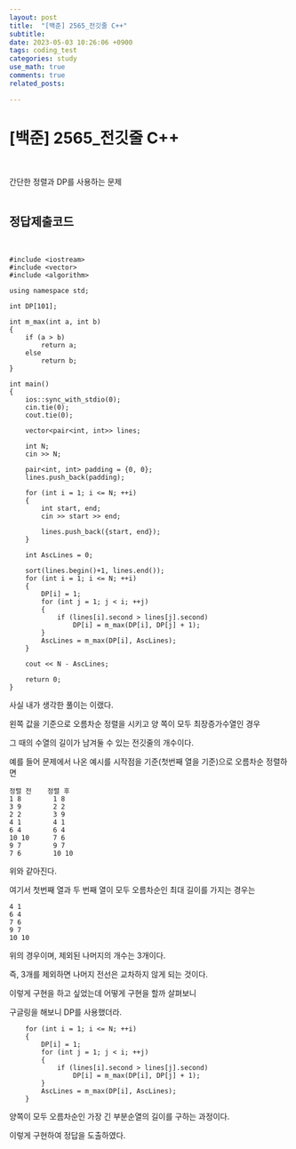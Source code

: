 ```yaml
---
layout: post
title:  "[백준] 2565_전깃줄 C++"
subtitle:   
date: 2023-05-03 10:26:06 +0900
tags: coding_test
categories: study
use_math: true
comments: true
related_posts:

---
```


# [백준] 2565_전깃줄 C++<br/>
<br/>

간단한 정렬과 DP를 사용하는 문제<br/>
<br/>

## 정답제출코드<br/>
<br/>

```
#include <iostream>
#include <vector>
#include <algorithm>

using namespace std;

int DP[101];

int m_max(int a, int b)
{
    if (a > b)
        return a;
    else
        return b;
}

int main()
{
    ios::sync_with_stdio(0);
    cin.tie(0);
    cout.tie(0);

    vector<pair<int, int>> lines;

    int N;
    cin >> N;

    pair<int, int> padding = {0, 0};
    lines.push_back(padding);

    for (int i = 1; i <= N; ++i)
    {
        int start, end;
        cin >> start >> end;

        lines.push_back({start, end});
    }

    int AscLines = 0;

    sort(lines.begin()+1, lines.end());
    for (int i = 1; i <= N; ++i)
    {
        DP[i] = 1;
        for (int j = 1; j < i; ++j)
        {
            if (lines[i].second > lines[j].second)
                DP[i] = m_max(DP[i], DP[j] + 1);
        }
        AscLines = m_max(DP[i], AscLines);
    }

    cout << N - AscLines;

    return 0;
}
```

사실 내가 생각한 풀이는 이랬다.<br/>

왼쪽 값을 기준으로 오름차순 정렬을 시키고 양 쪽이 모두 최장증가수열인 경우<br/>

그 때의 수열의 길이가 남겨둘 수 있는 전깃줄의 개수이다.<br/>

예를 들어 문제에서 나온 예시를 시작점을 기준(첫번째 열을 기준)으로 오름차순 정렬하면<br/>

```
정렬 전    정렬 후
1 8        1 8
3 9        2 2
2 2        3 9
4 1        4 1
6 4        6 4
10 10      7 6
9 7        9 7
7 6        10 10
```

위와 같아진다.<br>

여기서 첫번째 열과 두 번째 열이 모두 오름차순인 최대 길이를 가지는 경우는<br/>

```
4 1
6 4
7 6
9 7
10 10
```
위의 경우이며, 제외된 나머지의 개수는 3개이다.<br/>

즉, 3개를 제외하면 나머지 전선은 교차하지 않게 되는 것이다.<br/>

이렇게 구현을 하고 싶었는데 어떻게 구현을 할까 살펴보니<br/>

구글링을 해보니 DP를 사용했더라.<br/>

```
    for (int i = 1; i <= N; ++i)
    {
        DP[i] = 1;
        for (int j = 1; j < i; ++j)
        {
            if (lines[i].second > lines[j].second)
                DP[i] = m_max(DP[i], DP[j] + 1);
        }
        AscLines = m_max(DP[i], AscLines);
    }
```

양쪽이 모두 오름차순인 가장 긴 부분순열의 길이를 구하는 과정이다.<br/>

이렇게 구현하여 정답을 도출하였다.<br/>